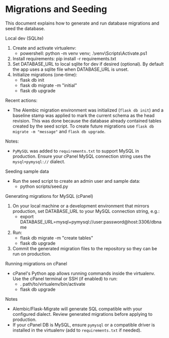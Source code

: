 # Migrations and Seeding

This document explains how to generate and run database migrations and seed the database.

Local dev (SQLite)
1. Create and activate virtualenv:
   - powershell: python -m venv venv; .\venv\Scripts\Activate.ps1
2. Install requirements: pip install -r requirements.txt
3. Set DATABASE_URL to local sqlite for dev if desired (optional). By default the app uses a sqlite file when DATABASE_URL is unset.
4. Initialize migrations (one-time):
   - flask db init
   - flask db migrate -m "initial"
   - flask db upgrade

Recent actions:
- The Alembic migration environment was initialized (`flask db init`) and a baseline stamp was applied
   to mark the current schema as the head revision. This was done because the database already contained
   tables created by the seed script. To create future migrations use `flask db migrate -m "message"` and
   `flask db upgrade`.

Notes:
- `PyMySQL` was added to `requirements.txt` to support MySQL in production.
   Ensure your cPanel MySQL connection string uses the `mysql+pymysql://` dialect.

Seeding sample data
- Run the seed script to create an admin user and sample data:
  - python scripts/seed.py

Generating migrations for MySQL (cPanel)
1. On your local machine or a development environment that mirrors production, set DATABASE_URL to your MySQL connection string, e.g.:
   - export DATABASE_URL=mysql+pymysql://user:password@host:3306/dbname
2. Run:
   - flask db migrate -m "create tables"
   - flask db upgrade
3. Commit the generated migration files to the repository so they can be run on production.

Running migrations on cPanel
- cPanel's Python app allows running commands inside the virtualenv. Use the cPanel terminal or SSH (if enabled) to run:
  - . path/to/virtualenv/bin/activate
  - flask db upgrade

Notes
- Alembic/Flask-Migrate will generate SQL compatible with your configured dialect. Review generated migrations before applying to production.
- If your cPanel DB is MySQL, ensure `pymysql` or a compatible driver is installed in the virtualenv (add to `requirements.txt` if needed).
